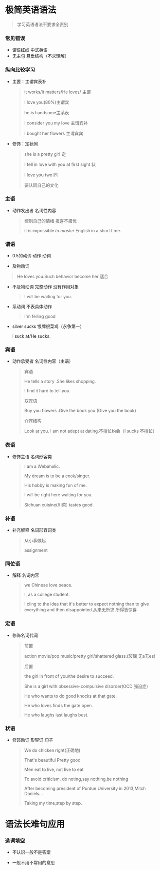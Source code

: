 <!-- ---
title: 极简英语语法
tags: 英语
reward: true
toc: true
--- -->
# 极简英语语法
> 学习英语语法不要求全责别

### 常见错误

- 谓语红线  中式英语
- 无主句 悬垂结构（不求理解）
<!--more-->
### 纵向比较学习

- 主要：主谓宾表补  

  > it works/it matters/He loves/ 主谓
  >
  > I love you(80%)主谓宾
  >
  > he is handsome主系表
  >
  > I consider you my love 主谓宾补
  >
  > I bought her flowers 主谓宾宾


- 修饰：定状同

  > she is a pretty girl 定
  >
  > I fell in love with you at first sight 状
  >
  > I love you two 同
  >
  > 要认同自己的文化

### 主语  

  - 动作发出者 名词性内容

    >  控制自己的情绪 报喜不报忧
    >
    >  it is impossible *to* *master*  English in a short time.

### 谓语

- 0.5的动词   动作    动词

-    及物动词

  > He loves you.Such  behavior become  her 适合   

- 不及物动词 完整动作 没有作用对象  

  > I will be waiting for you.

- 系动词 不表具体动作

  > I'm felling good

- silver sucks 银牌很菜鸡（永争第一）

  I suck at/He sucks.

### 宾语

- 动作承受者 名词性内容（主语）

  > 宾语
  >
  > He tells a story .She likes shopping.
  >
  > I find it hard to tell you.
  >
  > 双宾语
  >
  > Buy you flowers .Give the book you.(Give you the book)
  >
  > 介宾结构
  >
  > Look at you. I am not adept at dating.不擅长约会（I sucks 不擅长）

### 表语

- 修饰主语 名词形容类

  > I am a Webaholic.
  >
  > My dream is to be a cook/singer.
  >
  > His hobby is making fun of me.
  >
  > I will be right here waiting for you.
  >
  > Sichuan cuisine(川菜) tastes good.

### 补语

- 补充解释 名词形容词类

  > 从小事做起
  >
  > assignment

### 同位语

- 解释 名词内容

  > we Chinese love peace.
  >
  > I, as a college student.
  >
  > I cling to the idea that it's better to expect nothing than to give everything and then disappointed.从来无所求 所得皆惊喜

### 定语

- 修饰名词代词

  > 前置
  >
  > action movie/pop music/pretty girl/shattered glass.(玻璃 无a无es)
  >
  > 后置
  >
  > the girl in front of you/the desire to succeed.
  >
  > She is a girl with obsessive-compulsive disorder(OCD 强迫症)
  >
  > He who wants to do good knocks at that gate.
  >
  > He who loves finds the gate open.
  >
  > He who laughs last laughs best.

### 状语

- 修饰动词·形容词·句子

  > We do chicken right(正确地)
  >
  > That's beautiful  Pretty good
  >
  > Men eat to live, not live to eat
  >
  > To avoid criticism, do noting,say nothing,be nothing
  >
  > After becoming president of Purdue University in 2013,Mitch Daniels...
  >
  > Taking my time,step by step.

# 语法长难句应用

### 选词填空

- 不认识一般不是答案

- 一般不用不常用的意思

  ​
